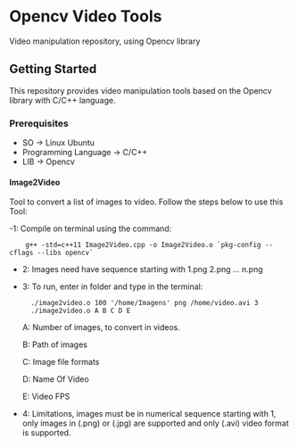 # Opencv Video Tools
Video manipulation repository, using Opencv library

## Getting Started
This repository provides video manipulation tools based on the Opencv library with C/C++ language.

### Prerequisites

  - SO -> Linux Ubuntu
  - Programming Language -> C/C++
  - LIB -> Opencv

#### Image2Video
Tool to convert a list of images to video. Follow the steps below to use this Tool:

-1: Compile on terminal using the command: 

		g++ -std=c++11 Image2Video.cpp -o Image2Video.o `pkg-config --cflags --libs opencv`
- 2: Images need have sequence starting with 1.png 2.png ... n.png
- 3: To run, enter in folder and type in the terminal:
		
		./image2video.o 100 '/home/Imagens' png /home/video.avi 3
		./image2video.o A B C D E
	A: Number of images, to convert in videos. 
	 
	B: Path of images  

	C: Image file formats
 
	D: Name Of Video

	E: Video FPS

- 4: Limitations, images must be in numerical sequence starting with 1, only images in (.png) or (.jpg) are supported and only (.avi) video format is supported.
